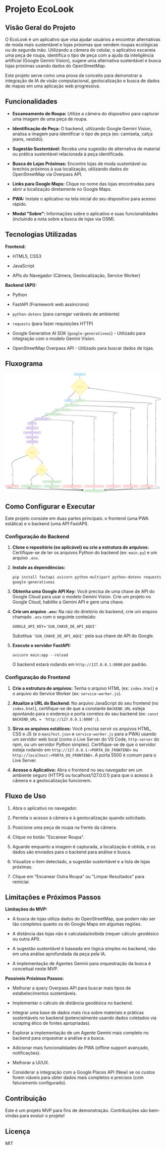 # Projeto EcoLook

## Visão Geral do Projeto

O EcoLook é um aplicativo que visa ajudar usuários a encontrar alternativas de moda mais sustentável e lojas próximas que vendem roupas ecológicas ou de segunda mão. Utilizando a câmera do celular, o aplicativo escaneia uma peça de roupa, identifica o tipo de peça com a ajuda da inteligência artificial (Google Gemini Vision), sugere uma alternativa sustentável e busca lojas próximas usando dados do OpenStreetMap.

Este projeto serve como uma prova de conceito para demonstrar a integração de IA de visão computacional, geolocalização e busca de dados de mapas em uma aplicação web progressiva.

## Funcionalidades

- **Escaneamento de Roupa:** Utilize a câmera do dispositivo para capturar uma imagem de uma peça de roupa.
    
- **Identificação de Peça:** O backend, utilizando Google Gemini Vision, analisa a imagem para identificar o tipo de peça (ex: camiseta, calça jeans, vestido).
    
- **Sugestão Sustentável:** Receba uma sugestão de alternativa de material ou prática sustentável relacionada à peça identificada.
    
- **Busca de Lojas Próximas:** Encontre lojas de moda sustentável ou brechós próximos à sua localização, utilizando dados do OpenStreetMap via Overpass API.
    
- **Links para Google Maps:** Clique no nome das lojas encontradas para abrir a localização diretamente no Google Maps.
    
- **PWA:** Instale o aplicativo na tela inicial do seu dispositivo para acesso rápido.
    
- **Modal "Sobre":** Informações sobre o aplicativo e suas funcionalidades (incluindo a nota sobre a busca de lojas via OSM).
    

## Tecnologias Utilizadas

**Frontend:**

- HTML5, CSS3
    
- JavaScript
    
- APIs do Navegador (Câmera, Geolocalização, Service Worker)
    

**Backend (API):**

- Python
    
- FastAPI (Framework web assíncrono)
    
- `python-dotenv` (para carregar variáveis de ambiente)
    
- `requests` (para fazer requisições HTTP)
    
- Google Generative AI SDK (`google-generativeai`) - Utilizado para integração com o modelo Gemini Vision.
    
- OpenStreetMap Overpass API - Utilizado para buscar dados de lojas.
    
## Fluxograma
![Fluxograma](flux_ecolook.png)

## Como Configurar e Executar

Este projeto consiste em duas partes principais: o frontend (uma PWA estática) e o backend (uma API FastAPI).

### Configuração do Backend

1. **Clone o repositório (se aplicável) ou crie a estrutura de arquivos:** Certifique-se de ter os arquivos Python do backend (ex: `main.py`) e um arquivo `.env`.
    
2. **Instale as dependências:**
    
    ```
    pip install fastapi uvicorn python-multipart python-dotenv requests google-generativeai
    ```
    
3. **Obtenha uma Google API Key:** Você precisa de uma chave de API do Google Cloud para usar o modelo Gemini Vision. Crie um projeto no Google Cloud, habilite a Gemini API e gere uma chave.
    
4. **Crie um arquivo `.env`:** Na raiz do diretório do backend, crie um arquivo chamado `.env` com o seguinte conteúdo:
    
    ```
    GOOGLE_API_KEY='SUA_CHAVE_DE_API_AQUI'
    ```
    
    Substitua `'SUA_CHAVE_DE_API_AQUI'` pela sua chave de API do Google.
    
5. **Execute o servidor FastAPI:**
    
    ```
    uvicorn main:app --reload
    ```
    
    O backend estará rodando em `http://127.0.0.1:8000` por padrão.
    

### Configuração do Frontend

1. **Crie a estrutura de arquivos:** Tenha o arquivo HTML (ex: `index.html`) e o arquivo do Service Worker (ex: `service-worker.js`).
    
2. **Atualize a URL do Backend:** No arquivo JavaScript do seu frontend (no `index.html`), certifique-se de que a constante `BACKEND_URL` esteja apontando para o endereço e porta corretos do seu backend (ex: `const BACKEND_URL = 'http://127.0.0.1:8000';`).
    
3. **Sirva os arquivos estáticos:** Você precisa servir os arquivos HTML, CSS e JS (e o `manifest.json` e `service-worker.js` para a PWA) usando um servidor web local (como o Live Server do VS Code, `http-server` do npm, ou um servidor Python simples). Certifique-se de que o servidor esteja rodando em `http://127.0.0.1:<PORTA_DO_FRONTEND>` ou `http://localhost:<PORTA_DO_FRONTEND>`. A porta 5500 é comum para o Live Server.
    
4. **Acesse o Aplicativo:** Abra o frontend no seu navegador em um ambiente seguro (HTTPS ou localhost/127.0.0.1) para que o acesso à câmera e a geolocalização funcionem.
    

## Fluxo de Uso

1. Abra o aplicativo no navegador.
    
2. Permita o acesso à câmera e à geolocalização quando solicitado.
    
3. Posicione uma peça de roupa na frente da câmera.
    
4. Clique no botão "Escanear Roupa".
    
5. Aguarde enquanto a imagem é capturada, a localização é obtida, e os dados são enviados para o backend para análise e busca.
    
6. Visualize o item detectado, a sugestão sustentável e a lista de lojas próximas.
    
7. Clique em "Escanear Outra Roupa" ou "Limpar Resultados" para reiniciar.
    

## Limitações e Próximos Passos

**Limitações do MVP:**

- A busca de lojas utiliza dados do OpenStreetMap, que podem não ser tão completos quanto os do Google Maps em algumas regiões.
    
- A distância das lojas não é calculada/exibida (requer cálculo geodésico ou outra API).
    
- A sugestão sustentável é baseada em lógica simples no backend, não em uma análise aprofundada da peça pela IA.
    
- A implementação de Agentes Gemini para orquestração da busca é conceitual neste MVP.
    

**Possíveis Próximos Passos:**

- Melhorar a query Overpass API para buscar mais tipos de estabelecimentos sustentáveis.
    
- Implementar o cálculo de distância geodésica no backend.
    
- Integrar uma base de dados mais rica sobre materiais e práticas sustentáveis no backend (potencialmente usando dados coletados via scraping ético de fontes apropriadas).
    
- Explorar a implementação de um Agente Gemini mais completo no backend para orquestrar a análise e a busca.
    
- Adicionar mais funcionalidades de PWA (offline support avançado, notificações).
    
- Melhorar a UI/UX.
    
- Considerar a integração com a Google Places API (New) se os custos forem viáveis para obter dados mais completos e precisos (com faturamento configurado).
    

## Contribuição

Este é um projeto MVP para fins de demonstração. Contribuições são bem-vindas para evoluir o projeto!

## Licença

MIT
